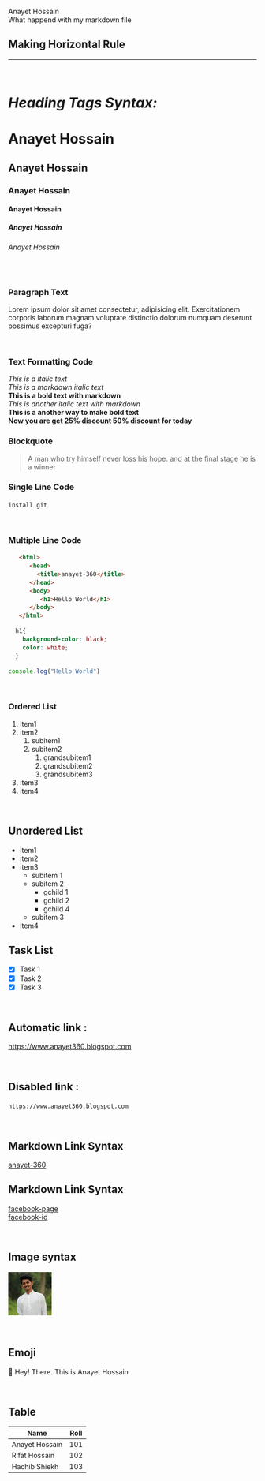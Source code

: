 <!--Hello markdown-->
Anayet Hossain  
What happend with my markdown file 

## Making Horizontal Rule

---

<br>

# ***Heading Tags Syntax:***

# Anayet Hossain
## Anayet Hossain
### Anayet Hossain
#### Anayet Hossain
##### Anayet Hossain
###### Anayet Hossain

<br>

### Paragraph Text
Lorem ipsum dolor sit amet consectetur, adipisicing elit. Exercitationem corporis laborum magnam voluptate distinctio dolorum numquam deserunt possimus excepturi fuga?

<br>

### **Text Formatting Code**
<i>This is a italic text </i>  
*This is a markdown italic text*  
**This is a bold text with markdown**   
_This is another italic text with markdown_  
__This is a another way to make bold text__  
**Now you are get ~~25% discount~~ 50% discount for today** 
<br>

### Blockquote
>A man who try himself never loss his hope. and at the final stage he is a winner

### Single Line Code
`install git`  

<br>

### Multiple Line Code
```html
   <html>
      <head>
        <title>anayet-360</title>
      </head>
      <body>
         <h1>Hello World</h1>
      </body>
   </html>
```  
```css
  h1{
    background-color: black;
    color: white;
  }
```

```javascript
console.log("Hello World")
```

<br>

### Ordered List
1. item1
2. item2
    1. subitem1
    2. subitem2
       1. grandsubitem1
       2. grandsubitem2
       3. grandsubitem3
3. item3 
4. item4

<br>

## Unordered List
<!--
Before an item create a hyphen (-)
After make hyphen make sure a space between item and hypen
Make 4 space for sub item
-->

- item1
- item2
- item3
    - subitem 1
    - subitem 2
        - gchild 1
        - gchild 2
        - gchild 4 
    - subitem 3
- item4

## Task List

- [x] Task 1
- [x] Task 2
- [x] Task 3

<br>

## Automatic link : 

https://www.anayet360.blogspot.com

<br>

## Disabled link : 

`https://www.anayet360.blogspot.com`

<!-- 
Markdown Link syantax :
[title](link)
-->

<br>

## Markdown Link Syntax 
[anayet-360](https://www.anayet360.blogspot.com)
## Markdown Link Syntax 
[facebook-page](https://www.facebook.com/anayetcse)  
[facebook-id](https://www.facebook.com/anayet360)

<br>

## Image syntax

![profile](img/anayet.jpg)

<br>

## Emoji 

👋 Hey! There. This is Anayet Hossain

<br>

## Table

|Name|Roll|
|----|----|
|Anayet Hossain|101|
|Rifat Hossain|102|
|Hachib Shiekh|103|
